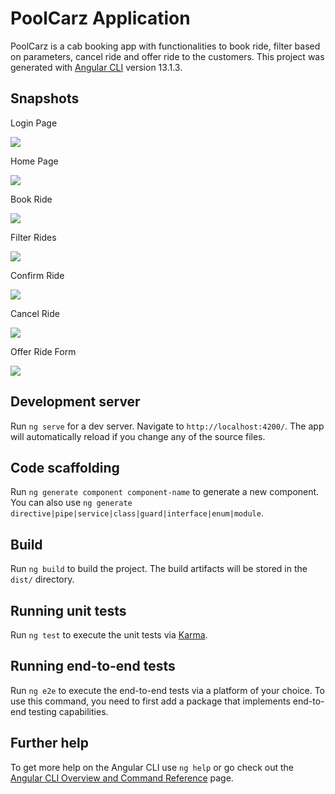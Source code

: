 # PoolCarz Application

PoolCarz is a cab booking app with functionalities to book ride, filter based on parameters, cancel ride and offer ride to the customers. This project was generated with [Angular CLI](https://github.com/angular/angular-cli) version 13.1.3. 

## Snapshots

Login Page

![](Screenshots/1%20Login.png)

Home Page

![](Screenshots/2%20Home.png)

Book Ride

![](Screenshots/3%20Book%20Ride.png)

Filter Rides

![](Screenshots/4%20Filter%20Rides.png)

Confirm Ride

![](Screenshots/5%20Confirm%20Ride.png)

Cancel Ride

![](Screenshots/6%20Cancel%20Ride.png)

Offer Ride Form

![](Screenshots/7%20Offer%20Ride%20Form.png)


## Development server

Run `ng serve` for a dev server. Navigate to `http://localhost:4200/`. The app will automatically reload if you change any of the source files.

## Code scaffolding

Run `ng generate component component-name` to generate a new component. You can also use `ng generate directive|pipe|service|class|guard|interface|enum|module`.

## Build

Run `ng build` to build the project. The build artifacts will be stored in the `dist/` directory.

## Running unit tests

Run `ng test` to execute the unit tests via [Karma](https://karma-runner.github.io).

## Running end-to-end tests

Run `ng e2e` to execute the end-to-end tests via a platform of your choice. To use this command, you need to first add a package that implements end-to-end testing capabilities.

## Further help

To get more help on the Angular CLI use `ng help` or go check out the [Angular CLI Overview and Command Reference](https://angular.io/cli) page.
